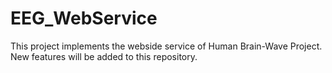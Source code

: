 EEG_WebService
==============
This project implements the webside service of Human Brain-Wave Project. New features will be added to this repository.
